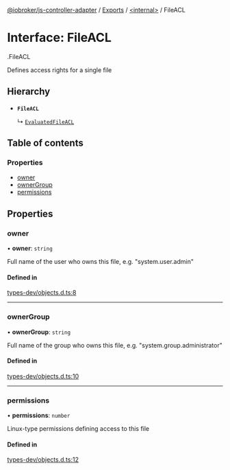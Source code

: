 [@iobroker/js-controller-adapter](../README.md) / [Exports](../modules.md) / [<internal\>](../modules/internal_.md) / FileACL

# Interface: FileACL

[<internal>](../modules/internal_.md).FileACL

Defines access rights for a single file

## Hierarchy

- **`FileACL`**

  ↳ [`EvaluatedFileACL`](internal_.EvaluatedFileACL.md)

## Table of contents

### Properties

- [owner](internal_.FileACL.md#owner)
- [ownerGroup](internal_.FileACL.md#ownergroup)
- [permissions](internal_.FileACL.md#permissions)

## Properties

### owner

• **owner**: `string`

Full name of the user who owns this file, e.g. "system.user.admin"

#### Defined in

[types-dev/objects.d.ts:8](https://github.com/ioBroker/ioBroker.js-controller/blob/78752620/packages/types-dev/objects.d.ts#L8)

___

### ownerGroup

• **ownerGroup**: `string`

Full name of the group who owns this file, e.g. "system.group.administrator"

#### Defined in

[types-dev/objects.d.ts:10](https://github.com/ioBroker/ioBroker.js-controller/blob/78752620/packages/types-dev/objects.d.ts#L10)

___

### permissions

• **permissions**: `number`

Linux-type permissions defining access to this file

#### Defined in

[types-dev/objects.d.ts:12](https://github.com/ioBroker/ioBroker.js-controller/blob/78752620/packages/types-dev/objects.d.ts#L12)
